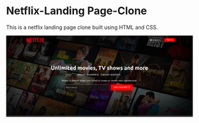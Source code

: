 # Netflix-Landing Page-Clone
This is a netflix landing page clone built using HTML and CSS.

<img src="images/Output1.png">

